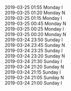 2019-03-25 01:55 Monday  I  
2019-03-25 01:20 Monday  N  
2019-03-25 01:15 Monday  I  
2019-03-25 00:45 Monday  N  
2019-03-25 00:25 Monday  I  
2019-03-25 00:20 Monday  N  
2019-03-24 23:50 Sunday  I  
2019-03-24 23:45 Sunday  N  
2019-03-24 23:25 Sunday  I  
2019-03-24 23:20 Sunday  N  
2019-03-24 21:30 Sunday  I  
2019-03-24 21:20 Sunday  N  
2019-03-24 21:15 Sunday  I  
2019-03-24 21:05 Sunday  N  
2019-03-24 21:00 Sunday  I  
